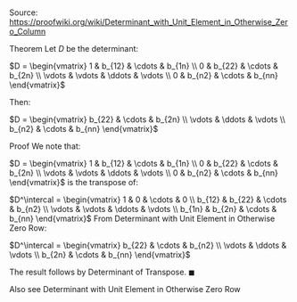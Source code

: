 # 

Source: https://proofwiki.org/wiki/Determinant_with_Unit_Element_in_Otherwise_Zero_Column

Theorem
Let $D$ be the determinant:

$D = \begin{vmatrix}
  1 & b_{12} & \cdots & b_{1n} \\
  0 & b_{22} & \cdots & b_{2n} \\
\vdots & \vdots & \ddots & \vdots \\
  0 & b_{n2} & \cdots & b_{nn}
\end{vmatrix}$

Then:

$D = \begin{vmatrix}
  b_{22} & \cdots & b_{2n} \\
\vdots & \ddots & \vdots \\
  b_{n2} & \cdots & b_{nn}
\end{vmatrix}$


Proof
We note that:

$D = \begin{vmatrix}
  1 & b_{12} & \cdots & b_{1n} \\
  0 & b_{22} & \cdots & b_{2n} \\
\vdots & \vdots & \ddots & \vdots \\
  0 & b_{n2} & \cdots & b_{nn}
\end{vmatrix}$
is the transpose of:

$D^\intercal = \begin{vmatrix}
  1 & 0 & \cdots & 0 \\
  b_{12} & b_{22} & \cdots & b_{n2} \\
\vdots & \vdots & \ddots & \vdots \\
  b_{1n} & b_{2n} & \cdots & b_{nn}
\end{vmatrix}$
From Determinant with Unit Element in Otherwise Zero Row:

$D^\intercal = \begin{vmatrix}
  b_{22} & \cdots & b_{n2} \\
\vdots & \ddots & \vdots \\
  b_{2n} & \cdots & b_{nn}
\end{vmatrix}$

The result follows by Determinant of Transpose.
$\blacksquare$


Also see
Determinant with Unit Element in Otherwise Zero Row





